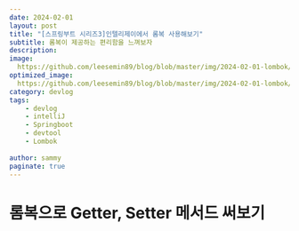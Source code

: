```yaml
---
date: 2024-02-01
layout: post
title: "[스프링부트 시리즈3]인텔리제이에서 롬복 사용해보기"
subtitle: 롬복이 제공하는 편리함을 느껴보자
description: 
image: 
  https://github.com/leesemin89/blog/blob/master/img/2024-02-01-lombok/lombok%20title.jpg?raw=true
optimized_image:    
  https://github.com/leesemin89/blog/blob/master/img/2024-02-01-lombok/p_lombok%20title.jpg?raw=true
category: devlog
tags:
    - devlog
    - intelliJ
    - Springboot
    - devtool
    - Lombok
  
author: sammy
paginate: true
---
```


# 롬복으로 Getter, Setter 메서드 써보기
